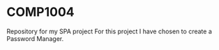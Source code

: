# COMP1004
Repository for my SPA project
For this project I have chosen to create a Password Manager.
